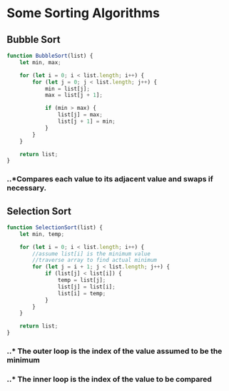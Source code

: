 # Some Sorting Algorithms

## Bubble Sort

```javascript
function BubbleSort(list) {
	let min, max;

	for (let i = 0; i < list.length; i++) {
		for (let j = 0; j < list.length; j++) {
			min = list[j];
			max = list[j + 1];

			if (min > max) {
				list[j] = max;
				list[j + 1] = min;
			}
		}
	}

	return list;
}
```

### ..\*Compares each value to its adjacent value and swaps if necessary.

## Selection Sort

```javascript
function SelectionSort(list) {
	let min, temp;

	for (let i = 0; i < list.length; i++) {
		//assume list[i] is the minimum value
		//traverse array to find actual minimum
		for (let j = i + 1; j < list.length; j++) {
			if (list[j] < list[i]) {
				temp = list[j];
				list[j] = list[i];
				list[i] = temp;
			}
		}
	}

	return list;
}
```

### ..\* The outer loop is the index of the value assumed to be the minimum

### ..\* The inner loop is the index of the value to be compared
